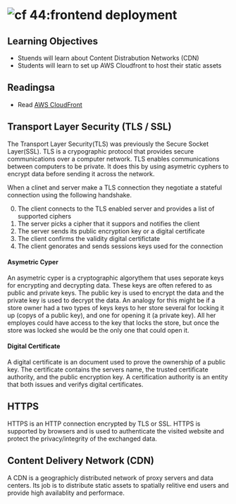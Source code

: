 ![cf](http://i.imgur.com/7v5ASc8.png) 44:frontend deployment
===

## Learning Objectives
* Stuends will learn about Content Distrabution Networks (CDN)
* Students will learn to set up AWS Cloudfront to host their static assets

## Readingsa
* Read [AWS CloudFront](https://aws.amazon.com/cloudfront/)

## Transport Layer Security (TLS / SSL)
The Transport Layer Security(TLS) was previously the Secure Socket Layer(SSL). TLS is a crypographic protocol that provides secure communications over a computer network. TLS enables communications between computers to be private. It does this by using asymetric cyphers to encrypt data before sending it across the network.

When a clinet and server make a TLS connection they negotiate a stateful connection using the following handshake. 
 
0. The client connects to the TLS enabled server and provides a list of supported ciphers
0. The server picks a cipher that it suppors and notifies the client
0. The server sends its public encryption key or a digital certificate
0. The client confirms the validity digital certifictate
0. The client genorates and sends sessions keys used for the connection

#### Asymetric Cyper
An asymetric cyper is a cryptographic algorythem that uses seporate keys for encrypting and decrypting data. These keys are often refered to as public and private keys. The public key is used to encrypt the data and the private key is used to decrypt the data. An analogy for this might be if a store owner had a two types of keys keys to her store several for locking it up (copys of a public key), and one for opening it (a private key). All her employes could have access to the key that locks the store, but once the store was locked she would be the only one that could open it.

#### Digital Certificate
A digital certificate is an document used to prove the ownership of a public key. The certificate contains the servers name,  the trusted certificate authority, and the public encryption key. A certification authority is an entity that both issues and verifys digital certificates.

## HTTPS
HTTPS is an HTTP connection encrypted by TLS or SSL. HTTPS is supported by browsers and is used to authenticate the visited website and protect the privacy/integrity of the exchanged data.

## Content Delivery Network (CDN)
A CDN is a geographicly distributed network of proxy servers and data centers. Its job is to distribute static assets to spatially relitive end users and provide high availablity and performace.
